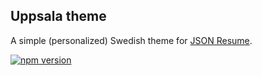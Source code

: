 ## Uppsala theme 
A simple (personalized) Swedish theme for [JSON Resume](http://jsonresume.org/).

[![npm version](https://badge.fury.io/js/jsonresume-theme-uppsala.svg)](http://badge.fury.io/js/jsonresume-theme-uppsala)
